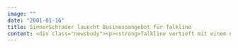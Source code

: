 ```yaml
---
image: ""
date: "2001-01-16"
title: SinnerSchrader launcht Businessangebot für Talkline
content: <div class="newsbody"><p><strong>Talkline vertieft mit einem neuen Internetangebot das Geschäft mit Firmenkunden und Selbständigen.</strong></p><p>SinnerSchrader hat hierfür den Webauftritt talkline-business.de entwickelt, der Orientierung in der wachsenden Vielfalt der verschiedenen Kommunikationstechnologien bietet. Der Internetdienstleister betreut das deutsche Tochterunternehmen der Tele Danmark seit 1998 in allen Bereichen des internetgestützten Vertriebs von Telekommunikationsdienstleistungen. Talkline ist eines der wenigen Unternehmen, das Festnetz, Mobilfunk und Internet aus einer Hand anbietet. Um die Vielfalt der Sprach- und Datentechnologien je nach Beruf und Branche effizient einsetzen zu können, informiert die Website über alle Techniken, erklärt die Einsatzbereiche, bietet Praxisbeispiele und benennt ihre Kosten. Schwerpunkt von talkline-business.de sind die für professionelle Anwender besonders wichtigen Datendienste. Der Webauftritt bietet hierzu alles Wissenswerte über die Einsatzbereiche virtueller Datennetze, Breitband- und Satellitendienste sowie komplexer Internetlösungen.</p><p><a class="news-backlink" href="/de/"><svg class="svg-ico svg-ico--arrow-left"><use xlink&#58;href="#arrow-down"></use></svg>Zurück zur Presse Übersicht</a></p></div>
---
```

